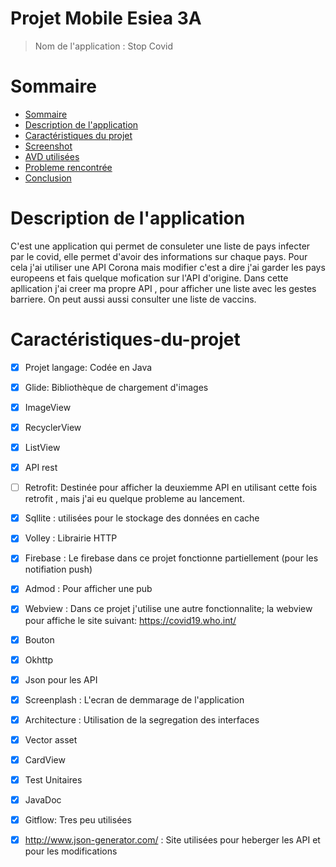 # Projet Mobile Esiea 3A

> Nom de l'application : Stop Covid

Sommaire
=================

<!--ts-->
   * [Sommaire](#Sommaire)
   * [Description de l'application](#Description-de-l'application)
   * [Caractéristiques du projet](#caractéristiques-du-projet)
   * [Screenshot](#Screenshot)
   * [AVD utilisées](#AVD-utilisées)
   * [Probleme rencontrée](#Probleme-rencontrée)
   * [Conclusion](#Conclusion)
 <!--te-->
  
     

Description de l'application
=================================
C'est une application qui permet de consuleter une liste de pays infecter par le covid, elle permet d'avoir des informations sur chaque pays.
Pour cela j'ai utiliser une API Corona mais modifier c'est a dire j'ai garder les pays europeens et fais quelque mofication sur l'API d'origine. Dans cette apllication j'ai creer ma propre API , pour afficher une liste avec les gestes barriere. On peut aussi aussi consulter une liste de vaccins.  

Caractéristiques-du-projet 
============================

- [x] Projet langage: Codée en Java
- [x] Glide: Bibliothèque de chargement d'images
- [x] ImageView
- [x] RecyclerView
- [x] ListView
- [x] API rest 
- [ ] Retrofit: Destinée pour afficher la deuxiemme API en utilisant cette fois retrofit , mais j'ai eu quelque probleme au lancement. 
- [x] Sqllite : utilisées pour le stockage des données en cache
- [x] Volley : Librairie HTTP
- [x] Firebase : Le firebase dans ce projet fonctionne partiellement (pour les notifiation push)
- [x] Admod : Pour afficher une pub
- [x] Webview : Dans ce projet j'utilise une autre fonctionnalite; la webview pour affiche le site suivant: https://covid19.who.int/ 
- [x] Bouton
- [x] Okhttp
- [x] Json pour les API
- [X] Screenplash : L'ecran de demmarage de l'application
- [X] Architecture : Utilisation de la segregation des interfaces
- [X] Vector asset
- [X] CardView
- [X] Test Unitaires
- [X] JavaDoc
- [X] Gitflow: Tres peu utilisées
- [x] http://www.json-generator.com/ : Site utilisées pour heberger les API et pour les modifications
  

